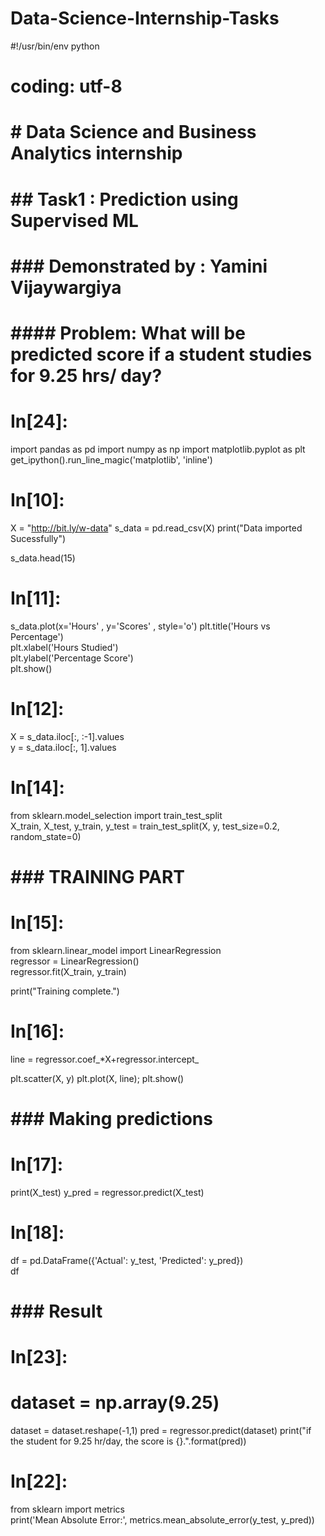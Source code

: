 # Data-Science-Internship-Tasks
#!/usr/bin/env python
# coding: utf-8

# # Data Science and Business Analytics internship

# ## Task1 : Prediction using Supervised ML

# ### Demonstrated by : Yamini Vijaywargiya 

# #### Problem: What will be predicted score if a student studies for 9.25 hrs/ day?

# In[24]:


import pandas as pd
import numpy as np
import matplotlib.pyplot as plt
get_ipython().run_line_magic('matplotlib', 'inline')


# In[10]:


X = "http://bit.ly/w-data"
s_data = pd.read_csv(X)
print("Data imported Sucessfully")

s_data.head(15)


# In[11]:


s_data.plot(x='Hours' , y='Scores' , style='o')
plt.title('Hours vs Percentage')  
plt.xlabel('Hours Studied')  
plt.ylabel('Percentage Score')  
plt.show()


# In[12]:


X = s_data.iloc[:, :-1].values  
y = s_data.iloc[:, 1].values 


# In[14]:


from sklearn.model_selection import train_test_split  
X_train, X_test, y_train, y_test = train_test_split(X, y, 
                            test_size=0.2, random_state=0) 


# ### TRAINING PART

# In[15]:


from sklearn.linear_model import LinearRegression  
regressor = LinearRegression()  
regressor.fit(X_train, y_train) 

print("Training complete.")


# In[16]:



line = regressor.coef_*X+regressor.intercept_

plt.scatter(X, y)
plt.plot(X, line);
plt.show()


# ### Making predictions

# In[17]:


print(X_test) 
y_pred = regressor.predict(X_test)


# In[18]:


df = pd.DataFrame({'Actual': y_test, 'Predicted': y_pred})  
df 


# ### Result

# In[23]:


# dataset = np.array(9.25)
dataset = dataset.reshape(-1,1)
pred = regressor.predict(dataset)
print("if the student for 9.25 hr/day, the score is {}.".format(pred))


# In[22]:


from sklearn import metrics  
print('Mean Absolute Error:', 
      metrics.mean_absolute_error(y_test, y_pred)) 

